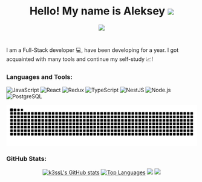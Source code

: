 <h1 align="center">  Hello! My name is Aleksey  <img src="https://github.com/JayantGoel001/JayantGoel001/raw/master/GIF/Earth.gif"> </h1>
<div align="center">
  <img src="https://i.pinimg.com/originals/b4/e3/71/b4e371619042d1e80918d09904e90f7d.gif" width="1000"/>
</div>
<h1></h1>
<p align="left"> I am a Full-Stack developer 💻, have been developing for a year. 
  I got acquainted with many tools and continue my self-study 📈! 
</p>

### Languages and Tools:
![JavaScript](https://img.shields.io/badge/-JavaScript-090909?style=for-the-badge&logo=JavaScript&logoColor=E9D54D)
![React](https://img.shields.io/badge/-React-090909?style=for-the-badge&logo=React)
![Redux](https://img.shields.io/badge/-Redux-090909?style=for-the-badge&logo=Redux&logoColor=764abc)
![TypeScript](https://img.shields.io/badge/-TypeScript-090909?style=for-the-badge&logo=TypeScript)
![NestJS](https://img.shields.io/badge/-NestJS-090909?style=for-the-badge&logo=NestJS&logoColor=e1214f)
![Node.js](https://img.shields.io/badge/-Node.js-090909?style=for-the-badge&logo=Node.js&logoColor=#80cc2614)
![PostgreSQL](https://img.shields.io/badge/-PostgreSQL-090909?style=for-the-badge&logo=PostgreSQL)

<div align="center">
  <img align="center" src="https://raw.githubusercontent.com/JayantGoel001/JayantGoel001/76609d40b888d4846d7bfdbd19584a8a2a1a8fc9/github-contribution-grid-snake.svg"/>
</div>

### GitHub Stats:
<div display="flex" align="center">
<a href="http://www.github.com/k3ssL"><img src="https://github-readme-stats.vercel.app/api?username=k3ssL&show_icons=true&hide=&count_private=true&title_color=22c55e&text_color=22c55e&icon_color=ffffff&bg_color=000000&hide_border=true&show_icons=true" alt="k3ssL's GitHub stats" /></a>
<a href="https://github.com/k3ssL" align="left"><img src="https://github-readme-stats.vercel.app/api/top-langs/?username=k3ssL&langs_count=10&title_color=22c55e&text_color=22c55e&icon_color=ffffff&bg_color=000000&hide_border=true&locale=en&custom_title=Top%20%Languages" alt="Top Languages" /></a>
<a href="http://www.github.com/k3ssL"><img src="https://github-readme-streak-stats.herokuapp.com/?user=k3ssL&stroke=22c55e&background=000000&ring=22c55e&fire=22c55e&currStreakNum=22c55e&currStreakLabel=22c55e&sideNums=22c55e&sideLabels=22c55e&dates=22c55e&hide_border=true" /></a>

<img src="https://raw.githubusercontent.com/trinib/trinib/82213791fa9ff58d3ca768ddd6de2489ec23ffca/images/footer.svg"/>
